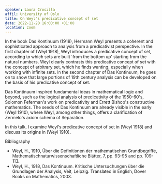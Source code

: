 ```yaml
---
speaker: Laura Crosilla
affil: University of Oslo
title: On Weyl's predicative concept of set
date: 2022-11-28 16:00:00 +01:00
location: zoom
---
```

In the book Das Kontinuum (1918), Hermann Weyl presents a coherent and sophisticated approach to analysis from a predicativist perspective. In the first chapter of (Weyl 1918), Weyl introduces a predicative concept of set, according to which sets are built 'from the bottom up' starting from the natural numbers.
Weyl clearly contrasts this predicative concept of set with the concept of arbitrary set, which he finds wanting, especially when working with infinite sets.
In the second chapter of Das Kontinuum, he goes on to show that large portions of 19th century analysis can be developed on the basis of his predicative concept of set.

<!--more-->

Das Kontinuum inspired fundamental ideas in mathematical logic and beyond, such as the logical analysis of predicativity of the 1950-60's, Solomon Feferman's work on predicativity and Errett Bishop's constructive mathematics.
The seeds of Das Kontinuum are already visible in the early (Weyl 1910), where Weyl, among other things, offers a clarification of Zermelo's axiom schema of Separation.

In this talk, I examine Weyl's predicative concept of set in (Weyl 1918) and discuss its origins in (Weyl 1910). 

Bibliography

 * Weyl, H., 1910, Über die Definitionen der mathematischen Grundbegriffe, Mathematischnaturwissenschaftliche Blätter, 7, pp. 93-95 and pp. 109-113.
  * Weyl, H., 1918, Das Kontinuum. Kritische Untersuchungen über die Grundlagen der Analysis, Veit, Leipzig. Translated in English, Dover Books on Mathematics, 2003.